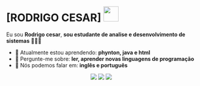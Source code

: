 # [RODRIGO CESAR] <img src="https://cdn.pixabay.com/animation/2024/05/07/06/57/06-57-07-12_512.gif" width="40px">

Eu sou <strong>Rodrigo cesar</strong>, <strong>sou estudante de analise e desenvolvimento de sistemas</strong> 👨🏻‍💻 

- 🚀 Atualmente estou aprendendo: <strong>phynton, java e html</strong> 
- 💬 Pergunte-me sobre: <strong>ler, aprender novas linguagens de programação</strong>
- 📣 Nós podemos falar em: <strong>inglês e português</strong>

<div align="center">

  <a href="#" alt="Gmail">
    <img src="https://img.shields.io/badge/-Gmail-FF0000?style=flat-square&labelColor=FF0000&logo=gmail&logoColor=white&link=LINK-DO-SEU-EMAIL"/></a>

  <a href="#" alt="Linkedin">
    <img src="https://img.shields.io/badge/-Linkedin-0e76a8?style=flat-square&logo=Linkedin&logoColor=white&link=LINK-DO-SEU-LINKEDIN" /></a>

  <a href="#" alt="Instagram">
    <img src="https://img.shields.io/badge/-Instagram-DF0174?style=flat-square&labelColor=DF0174&logo=instagram&logoColor=white&link=LINK-DO-SEU-INSTAGRAM"/></a>

</div>
